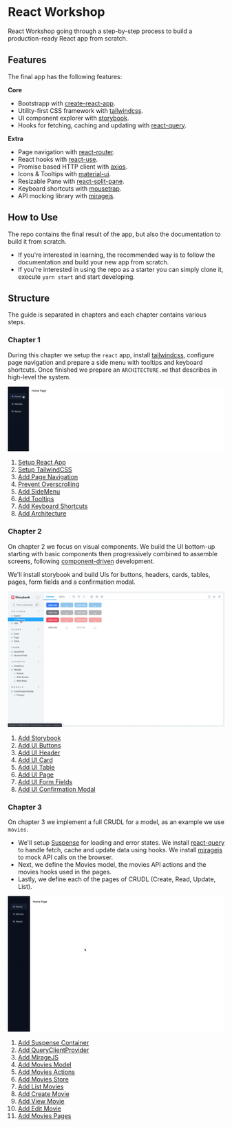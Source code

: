 # React Workshop

React Workshop going through a step-by-step process to build a production-ready React app from scratch.

## Features

The final app has the following features:

**Core**
* Bootstrapp with [create-react-app].
* Utility-first CSS framework with [tailwindcss].
* UI component explorer with [storybook].
* Hooks for fetching, caching and updating with [react-query].

**Extra**
* Page navigation with [react-router].
* React hooks with [react-use].
* Promise based HTTP client with [axios].
* Icons & Tooltips with [material-ui].
* Resizable Pane with [react-split-pane].
* Keyboard shortcuts with [mousetrap].
* API mocking library with [miragejs].

[create-react-app]: https://github.com/facebook/create-react-app
[tailwindcss]: https://tailwindcss.com
[storybook]: https://storybook.js.org
[react-query]: https://react-query.tanstack.com
[react-router]: https://reactrouter.com/web/guides/quick-start
[react-use]: https://streamich.github.io/react-use
[axios]: https://github.com/axios/axios
[material-ui]: https://material-ui.com/
[react-split-pane]: https://github.com/tomkp/react-split-pane
[mousetrap]: https://github.com/ccampbell/mousetrap
[miragejs]: https://miragejs.com/

## How to Use

The repo contains the final result of the app, but also the documentation to build it from scratch.

* If you're interested in learning, the recommended way is to follow the documentation and build your new app from scratch.
* If you're interested in using the repo as a starter you can simply clone it, execute `yarn start` and start developing.

## Structure

The guide is separated in chapters and each chapter contains various steps.

### Chapter 1

During this chapter we setup the `react` app, install [tailwindcss], configure page navigation and prepare a side menu with tooltips and keyboard shortcuts. Once finished we prepare an `ARCHITECTURE.md` that describes in high-level the system.

![Chapter 1 preview](doc/chapter-1/imgs/preview.gif)

1. [Setup React App](doc/chapter-1/1.setup-react-app.md)
2. [Setup TailwindCSS](doc/chapter-1/2.setup-tailwindcss.md)
3. [Add Page Navigation](doc/chapter-1/3.add-page-navigation.md)
4. [Prevent Overscrolling](doc/chapter-1/4.prevent-overscrolling.md)
5. [Add SideMenu](doc/chapter-1/5.add-sidemenu.md)
6. [Add Tooltips](doc/chapter-1/6.add-tooltips.md)
7. [Add Keyboard Shortcuts](doc/chapter-1/7.add-keyboard-shortcuts.md)
8. [Add Architecture](doc/chapter-1/8.add-architecture.md)

### Chapter 2

On chapter 2 we focus on visual components. We build the UI bottom-up starting with basic components then progressively combined to assemble screens, following [component-driven] development.

We'll install storybook and build UIs for buttons, headers, cards, tables, pages, form fields and a confirmation modal.

[component-driven]: https://www.componentdriven.org/

![Chapter 2 preview](doc/chapter-2/imgs/preview.gif)

1. [Add Storybook](doc/chapter-2/1.add-storybook.md)
2. [Add UI Buttons](doc/chapter-2/2.add-ui-buttons.md)
3. [Add UI Header](doc/chapter-2/3.add-ui-header.md)
4. [Add UI Card](doc/chapter-2/4.add-ui-card.md)
5. [Add UI Table](doc/chapter-2/5.add-ui-table.md)
6. [Add UI Page](doc/chapter-2/6.add-ui-page.md)
7. [Add UI Form Fields](doc/chapter-2/7.add-ui-form-fields.md)
8. [Add UI Confirmation Modal](doc/chapter-2/8.add-ui-confirmation-modal.md)

### Chapter 3

On chapter 3 we implement a full CRUDL for a model, as an example we use `movies`.

* We'll setup [Suspense] for loading and error states. We install [react-query] to handle fetch, cache and update data using hooks. We install [miragejs] to mock API calls on the browser.
* Next, we define the Movies model, the movies API actions and the movies hooks used in the pages.
* Lastly, we define each of the pages of CRUDL (Create, Read, Update, List).

[Suspense]: https://reactjs.org/docs/concurrent-mode-suspense.html

![Chapter 3 preview](doc/chapter-3/imgs/preview.gif)

1. [Add Suspense Container](doc/chapter-3/1.add-suspense-container.md)
2. [Add QueryClientProvider](doc/chapter-3/2.add-query-client-provider.md)
3. [Add MirageJS](doc/chapter-3/3.add-miragejs.md)
4. [Add Movies Model](doc/chapter-3/4.add-movies-model.md)
5. [Add Movies Actions](doc/chapter-3/5.add-movies-actions.md)
6. [Add Movies Store](doc/chapter-3/6.add-movies-store.md)
7. [Add List Movies](doc/chapter-3/7.add-list-movies.md)
8. [Add Create Movie](doc/chapter-3/8.add-create-movie.md)
9. [Add View Movie](doc/chapter-3/9.add-view-movie.md)
10. [Add Edit Movie](doc/chapter-3/10.add-edit-movie.md)
11. [Add Movies Pages](doc/chapter-3/11.add-movies-pages.md)
